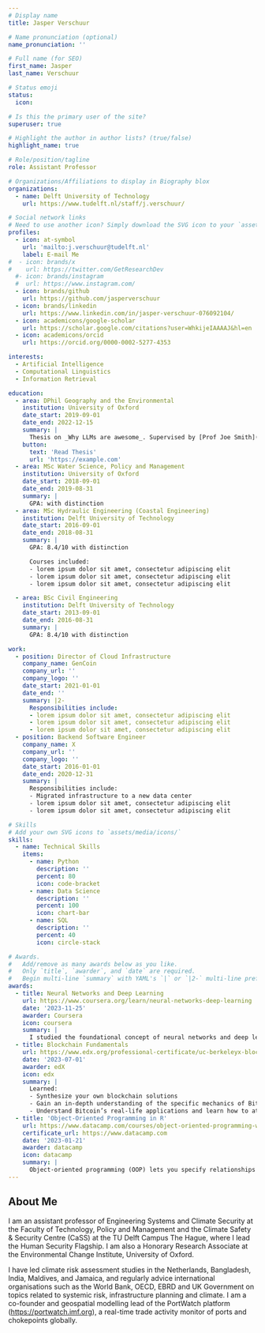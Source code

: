 ```yaml
---
# Display name
title: Jasper Verschuur

# Name pronunciation (optional)
name_pronunciation: ''

# Full name (for SEO)
first_name: Jasper
last_name: Verschuur

# Status emoji
status:
  icon:

# Is this the primary user of the site?
superuser: true

# Highlight the author in author lists? (true/false)
highlight_name: true

# Role/position/tagline
role: Assistant Professor

# Organizations/Affiliations to display in Biography blox
organizations:
  - name: Delft University of Technology
    url: https://www.tudelft.nl/staff/j.verschuur/

# Social network links
# Need to use another icon? Simply download the SVG icon to your `assets/media/icons/` folder.
profiles:
  - icon: at-symbol
    url: 'mailto:j.verschuur@tudelft.nl'
    label: E-mail Me
#  - icon: brands/x
#    url: https://twitter.com/GetResearchDev
  #- icon: brands/instagram
  #  url: https://www.instagram.com/
  - icon: brands/github
    url: https://github.com/jasperverschuur
  - icon: brands/linkedin
    url: https://www.linkedin.com/in/jasper-verschuur-076092104/
  - icon: academicons/google-scholar
    url: https://scholar.google.com/citations?user=WhkijeIAAAAJ&hl=en
  - icon: academicons/orcid
    url: https://orcid.org/0000-0002-5277-4353

interests:
  - Artificial Intelligence
  - Computational Linguistics
  - Information Retrieval

education:
  - area: DPhil Geography and the Environmental
    institution: University of Oxford
    date_start: 2019-09-01
    date_end: 2022-12-15
    summary: |
      Thesis on _Why LLMs are awesome_. Supervised by [Prof Joe Smith](https://example.com). Presented papers at 5 IEEE conferences with the contributions being published in 2 Springer journals.
    button:
      text: 'Read Thesis'
      url: 'https://example.com'
  - area: MSc Water Science, Policy and Management
    institution: University of Oxford
    date_start: 2018-09-01
    date_end: 2019-08-31
    summary: |
      GPA: with distinction
  - area: MSc Hydraulic Engineering (Coastal Engineering)
    institution: Delft University of Technology
    date_start: 2016-09-01
    date_end: 2018-08-31
    summary: |
      GPA: 8.4/10 with distinction

      Courses included:
      - lorem ipsum dolor sit amet, consectetur adipiscing elit
      - lorem ipsum dolor sit amet, consectetur adipiscing elit
      - lorem ipsum dolor sit amet, consectetur adipiscing elit

  - area: BSc Civil Engineering
    institution: Delft University of Technology
    date_start: 2013-09-01
    date_end: 2016-08-31
    summary: |
      GPA: 8.4/10 with distinction

work:
  - position: Director of Cloud Infrastructure
    company_name: GenCoin
    company_url: ''
    company_logo: ''
    date_start: 2021-01-01
    date_end: ''
    summary: |2-
      Responsibilities include:
      - lorem ipsum dolor sit amet, consectetur adipiscing elit
      - lorem ipsum dolor sit amet, consectetur adipiscing elit
      - lorem ipsum dolor sit amet, consectetur adipiscing elit
  - position: Backend Software Engineer
    company_name: X
    company_url: ''
    company_logo: ''
    date_start: 2016-01-01
    date_end: 2020-12-31
    summary: |
      Responsibilities include:
      - Migrated infrastructure to a new data center
      - lorem ipsum dolor sit amet, consectetur adipiscing elit
      - lorem ipsum dolor sit amet, consectetur adipiscing elit

# Skills
# Add your own SVG icons to `assets/media/icons/`
skills:
  - name: Technical Skills
    items:
      - name: Python
        description: ''
        percent: 80
        icon: code-bracket
      - name: Data Science
        description: ''
        percent: 100
        icon: chart-bar
      - name: SQL
        description: ''
        percent: 40
        icon: circle-stack

# Awards.
#   Add/remove as many awards below as you like.
#   Only `title`, `awarder`, and `date` are required.
#   Begin multi-line `summary` with YAML's `|` or `|2-` multi-line prefix and indent 2 spaces below.
awards:
  - title: Neural Networks and Deep Learning
    url: https://www.coursera.org/learn/neural-networks-deep-learning
    date: '2023-11-25'
    awarder: Coursera
    icon: coursera
    summary: |
      I studied the foundational concept of neural networks and deep learning. By the end, I was familiar with the significant technological trends driving the rise of deep learning; build, train, and apply fully connected deep neural networks; implement efficient (vectorized) neural networks; identify key parameters in a neural network’s architecture; and apply deep learning to your own applications.
  - title: Blockchain Fundamentals
    url: https://www.edx.org/professional-certificate/uc-berkeleyx-blockchain-fundamentals
    date: '2023-07-01'
    awarder: edX
    icon: edx
    summary: |
      Learned:
      - Synthesize your own blockchain solutions
      - Gain an in-depth understanding of the specific mechanics of Bitcoin
      - Understand Bitcoin’s real-life applications and learn how to attack and destroy Bitcoin, Ethereum, smart contracts and Dapps, and alternatives to Bitcoin’s Proof-of-Work consensus algorithm
  - title: 'Object-Oriented Programming in R'
    url: https://www.datacamp.com/courses/object-oriented-programming-with-s3-and-r6-in-r
    certificate_url: https://www.datacamp.com
    date: '2023-01-21'
    awarder: datacamp
    icon: datacamp
    summary: |
      Object-oriented programming (OOP) lets you specify relationships between functions and the objects that they can act on, helping you manage complexity in your code. This is an intermediate level course, providing an introduction to OOP, using the S3 and R6 systems. S3 is a great day-to-day R programming tool that simplifies some of the functions that you write. R6 is especially useful for industry-specific analyses, working with web APIs, and building GUIs.
---
```


## About Me

I am an assistant professor of Engineering Systems and Climate Security at the Faculty of Technology, Policy and Management and the Climate Safety & Security Centre (CaSS) at the TU Delft Campus The Hague, where I lead the Human Security Flagship. I am also a Honorary Research Associate at the Environmental Change Institute, University of Oxford.

I have led climate risk assessment studies in the Netherlands, Bangladesh, India, Maldives, and Jamaica, and regularly advice international organisations such as the World Bank, OECD, EBRD and UK Government on topics related to systemic risk, infrastructure planning and climate. I am a co-founder and geospatial modelling lead of the PortWatch platform (https://portwatch.imf.org), a real-time trade activity monitor of ports and chokepoints globally.
